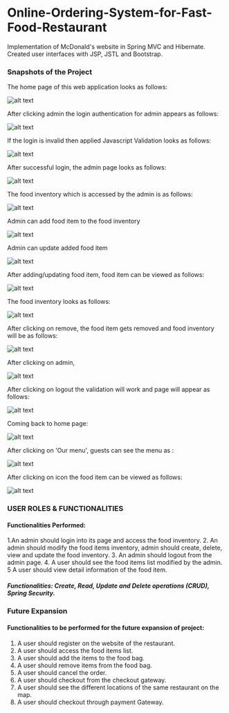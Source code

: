 # Online-Ordering-System-for-Fast-Food-Restaurant
Implementation of McDonald's website in Spring MVC and Hibernate.
Created user interfaces with JSP, JSTL and Bootstrap. 

### Snapshots of the Project 

The home page of this web application looks as follows:

![alt text](https://github.com/snehalmundhe10/Online-Ordering-System-for-Fast-Food-Restaurant/blob/master/images/home.PNG "home")

After clicking admin the login authentication for admin appears as follows:

![alt text](https://github.com/snehalmundhe10/Online-Ordering-System-for-Fast-Food-Restaurant/blob/master/images/adminlogin.PNG "adminlogin")

If the login is invalid then applied Javascript Validation looks as follows:

![alt text](https://github.com/snehalmundhe10/Online-Ordering-System-for-Fast-Food-Restaurant/blob/master/images/loginpageValid.PNG "loginInvalid")

After successful login, the admin page looks as follows:

![alt text](https://github.com/snehalmundhe10/Online-Ordering-System-for-Fast-Food-Restaurant/blob/master/images/admin.PNG "admin")

The food inventory which is accessed by the admin is as follows:

![alt text](https://github.com/snehalmundhe10/Online-Ordering-System-for-Fast-Food-Restaurant/blob/master/images/inventory.PNG "inventory")

Admin can add food item to the food inventory

![alt text](https://github.com/snehalmundhe10/Online-Ordering-System-for-Fast-Food-Restaurant/blob/master/images/add.PNG "add")

Admin can update added food item 

![alt text](https://github.com/snehalmundhe10/Online-Ordering-System-for-Fast-Food-Restaurant/blob/master/images/update.PNG "update")

After adding/updating food item, food item can be viewed  as follows:

![alt text](https://github.com/snehalmundhe10/Online-Ordering-System-for-Fast-Food-Restaurant/blob/master/images/view.PNG "view")

The food inventory looks as follows:

![alt text](https://github.com/snehalmundhe10/Online-Ordering-System-for-Fast-Food-Restaurant/blob/master/images/inventory.PNG "inventory")

After clicking on remove, the food item gets removed and food inventory will be as follows:

![alt text](https://github.com/snehalmundhe10/Online-Ordering-System-for-Fast-Food-Restaurant/blob/master/images/remove.PNG "remove")

After clicking on admin, 

![alt text](https://github.com/snehalmundhe10/Online-Ordering-System-for-Fast-Food-Restaurant/blob/master/images/admin.PNG "admin")

After clicking on logout the validation will work and page will appear as follows:

![alt text](https://github.com/snehalmundhe10/Online-Ordering-System-for-Fast-Food-Restaurant/blob/master/images/logout.PNG "logout")

Coming back to home page:

![alt text](https://github.com/snehalmundhe10/Online-Ordering-System-for-Fast-Food-Restaurant/blob/master/images/home.PNG "home")

After clicking on  'Our menu', guests can see the menu as :

![alt text](https://github.com/snehalmundhe10/Online-Ordering-System-for-Fast-Food-Restaurant/blob/master/images/foodItems.PNG "foodItems")

After clicking on icon the food item can be viewed as follows:

![alt text](https://github.com/snehalmundhe10/Online-Ordering-System-for-Fast-Food-Restaurant/blob/master/images/view.PNG "view")

### USER ROLES & FUNCTIONALITIES
#### Functionalities Performed:
1.An admin should login into its page and access the food inventory.
2. An admin should modify the food items inventory, admin should create, delete, view and
update the food inventory.
3. An admin should logout from the admin page.
4. A user should see the food items list modified by the admin.
5 A user should view detail information of the food item.
##### Functionalities: Create, Read, Update and Delete operations (CRUD), Spring Security.

### Future Expansion
#### Functionalities to be performed for the future expansion of project:
1. A user should register on the website of the restaurant.
2. A user should access the food items list.
3. A user should add the items to the food bag.
4. A user should remove items from the food bag.
5. A user should cancel the order.
6. A user should checkout from the checkout gateway.
7. A user should see the different locations of the same restaurant on the map.
8. A user should checkout through payment Gateway.

